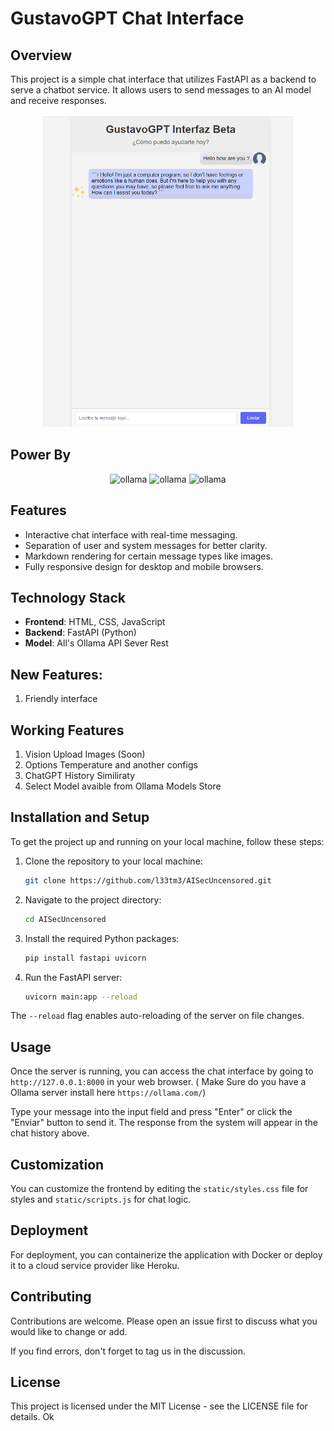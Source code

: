 # GustavoGPT Chat Interface

## Overview

This project is a simple chat interface that utilizes FastAPI as a backend to serve a chatbot service. It allows users to send messages to an AI model and receive responses.

<div align="center">
  <img alt="ollama" height="500px" src="img\Screen1.png">
</div>


## Power By 
<div align="center">
  <img alt="ollama" height="200px" src="https://github.com/jmorganca/ollama/assets/3325447/0d0b44e2-8f4a-4e99-9b52-a5c1c741c8f7">
  <img alt="ollama" height="200px" src="https://www.simplilearn.com/ice9/free_resources_article_thumb/FastAPI_b.jpg">
  <img alt="ollama" height="200px" src="https://upload.wikimedia.org/wikipedia/commons/thumb/c/c3/Python-logo-notext.svg/800px-Python-logo-notext.svg.png">
</div>

## Features

- Interactive chat interface with real-time messaging.
- Separation of user and system messages for better clarity.
- Markdown rendering for certain message types like images.
- Fully responsive design for desktop and mobile browsers.

## Technology Stack

- **Frontend**: HTML, CSS, JavaScript
- **Backend**: FastAPI (Python)
- **Model**: All's Ollama API Sever Rest

## New Features:
1. Friendly interface

## Working Features
1. Vision Upload Images (Soon)
2. Options Temperature and another configs
3. ChatGPT History Similiraty
4. Select Model avaible from Ollama Models Store

## Installation and Setup

To get the project up and running on your local machine, follow these steps:

1. Clone the repository to your local machine:
   ```bash
   git clone https://github.com/l33tm3/AISecUncensored.git
   ```

2. Navigate to the project directory:
   ```bash
   cd AISecUncensored
   ```

3. Install the required Python packages:
   ```bash
   pip install fastapi uvicorn
   ```

4. Run the FastAPI server:
   ```bash
   uvicorn main:app --reload
   ```

The `--reload` flag enables auto-reloading of the server on file changes.

## Usage

Once the server is running, you can access the chat interface by going to `http://127.0.0.1:8000` in your web browser. ( Make Sure do you have a Ollama server install here  `https://ollama.com/`)

Type your message into the input field and press "Enter" or click the "Enviar" button to send it. The response from the system will appear in the chat history above.

## Customization

You can customize the frontend by editing the `static/styles.css` file for styles and `static/scripts.js` for chat logic.

## Deployment

For deployment, you can containerize the application with Docker or deploy it to a cloud service provider like Heroku.

## Contributing

Contributions are welcome. Please open an issue first to discuss what you would like to change or add.

If you find errors, don't forget to tag us in the discussion.


## License

This project is licensed under the MIT License - see the LICENSE file for details.
Ok
